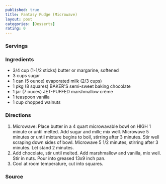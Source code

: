 ```yaml
---
published: true
title: Fantasy Fudge (Microwave)
layout: post
categories: [Desserts]
rating: 0
---
```

### Servings


### Ingredients
- 3/4 cup (1-1/2 sticks) butter or margarine, softened
- 3 cups sugar
- 1 can (5 ounce) evaporated milk (2/3 cups)
- 1 pkg (8 squares) BAKER'S semi-sweet baking chocolate
- 1 jar (7 ouces) JET-PUFFED marshmallow crème
- 1 teaspoon vanilla
- 1 cup chopped walnuts

### Directions
1. Microwave:  Place butter in a 4 quart microwavable bowl on HIGH 1 minute or until melted.  Add sugar and milk; mix well.  Microwave 5 minutes or until mixture begins to boil, stirring after 3 minutes.  Stir well scraping down sides of bowl.  Microwave 5 1/2 minutes, stirring after 3 minutes.  Let stand 2 minutes.
2. Add chocolate, stir until melted.  Add marshmallow and vanilla, mix well.  Stir in nuts.  Pour into greased 13x9 inch pan.
3. Cool at room temperature, cut into squares.

### Source

